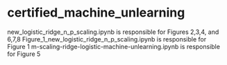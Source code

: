 # certified_machine_unlearning
new_logistic_ridge_n_p_scaling.ipynb is responsible for Figures 2,3,4, and 6,7,8
Figure_1_new_logistic_ridge_n_p_scaling.ipynb is responsible for Figure 1
m-scaling-ridge-logistic-machine-unlearning.ipynb is responsible for Figure 5
